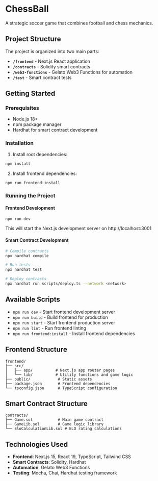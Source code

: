 # ChessBall

A strategic soccer game that combines football and chess mechanics.

## Project Structure

The project is organized into two main parts:

- **`/frontend`** - Next.js React application
- **`/contracts`** - Solidity smart contracts
- **`/web3-functions`** - Gelato Web3 Functions for automation
- **`/test`** - Smart contract tests

## Getting Started

### Prerequisites

- Node.js 18+ 
- npm package manager
- Hardhat for smart contract development

### Installation

1. Install root dependencies:
```bash
npm install
```

2. Install frontend dependencies:
```bash
npm run frontend:install
```

### Running the Project

#### Frontend Development
```bash
npm run dev
```
This will start the Next.js development server on http://localhost:3001

#### Smart Contract Development
```bash
# Compile contracts
npx hardhat compile

# Run tests
npx hardhat test

# Deploy contracts
npx hardhat run scripts/deploy.ts --network <network>
```

## Available Scripts

- `npm run dev` - Start frontend development server
- `npm run build` - Build frontend for production
- `npm run start` - Start frontend production server
- `npm run lint` - Run frontend linting
- `npm run frontend:install` - Install frontend dependencies

## Frontend Structure

```
frontend/
├── src/
│   ├── app/          # Next.js app router pages
│   └── lib/          # Utility functions and game logic
├── public/            # Static assets
├── package.json       # Frontend dependencies
└── tsconfig.json      # TypeScript configuration
```

## Smart Contract Structure

```
contracts/
├── Game.sol           # Main game contract
├── GameLib.sol        # Game logic library
└── EloCalculationLib.sol # ELO rating calculations
```

## Technologies Used

- **Frontend**: Next.js 15, React 19, TypeScript, Tailwind CSS
- **Smart Contracts**: Solidity, Hardhat
- **Automation**: Gelato Web3 Functions
- **Testing**: Mocha, Chai, Hardhat testing framework
